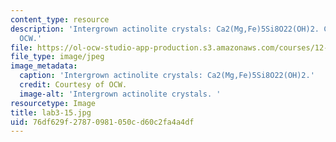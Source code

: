 ```yaml
---
content_type: resource
description: 'Intergrown actinolite crystals: Ca2(Mg,Fe)5Si8O22(OH)2. Courtesy of
  OCW.'
file: https://ol-ocw-studio-app-production.s3.amazonaws.com/courses/12-108-structure-of-earth-materials-fall-2004/76df629f27870981050cd60c2fa4a4df_lab3-15.jpg
file_type: image/jpeg
image_metadata:
  caption: 'Intergrown actinolite crystals: Ca2(Mg,Fe)5Si8O22(OH)2.'
  credit: Courtesy of OCW.
  image-alt: 'Intergrown actinolite crystals. '
resourcetype: Image
title: lab3-15.jpg
uid: 76df629f-2787-0981-050c-d60c2fa4a4df
---
```

